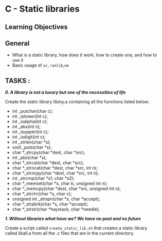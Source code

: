 # C - Static libraries

## Learning Objectives

## General

- What is a static library, how does it work, how to create one, and how to use it
- Basic usage of `ar`, `ranlib`,`nm`

## TASKS :

***0. A library is not a luxury but one of the necessities of life***

Create the static library libmy.a containing all the functions listed below:

- int _putchar(char c);
- int _islower(int c);
- int _isalpha(int c);
- int _abs(int n);
- int _isupper(int c);
- int _isdigit(int c);
- int _strlen(char *s);
- void _puts(char *s);
- char *_strcpy(char *dest, char *src);
- int _atoi(char *s);
- char *_strcat(char *dest, char *src);
- char *_strncat(char *dest, char *src, int n);
- char *_strncpy(char *dest, char *src, int n);
- int _strcmp(char *s1, char *s2);
- char *_memset(char *s, char b, unsigned int n);
- char *_memcpy(char *dest, char *src, unsigned int n);
- char *_strchr(char *s, char c);
- unsigned int _strspn(char *s, char *accept);
- char *_strpbrk(char *s, char *accept);
- char *_strstr(char *haystack, char *needle);

***1. Without libraries what have we? We have no past and no future***

Create a script called `create_static_lib.sh` that creates a static library called liball.a from all the .c files that are in the current directory.




